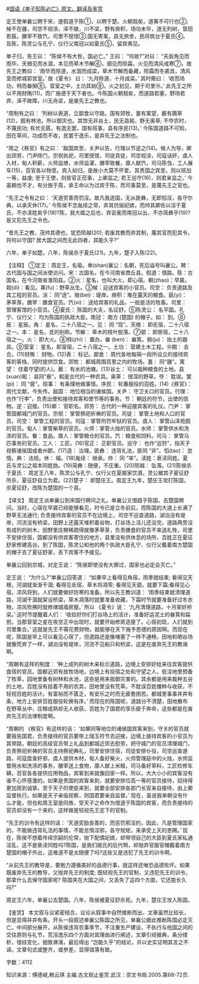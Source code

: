 #[国语《单子知陈必亡》原文、翻译及鉴赏](https://www.vrrw.net/wx/14014.html)

定王使单襄公聘于宋，遂假道于陈①，以聘于楚。火朝觌矣，道茀不可行也②;候不在疆，司空不视涂，泽不陂，川不梁，野有庾积，场功未毕，道无列树，垦田若蓺，膳宰不致饩，司里不授馆③;国无寄寓，县无旅舍，民将筑台于夏氏④。及陈，陈灵公与孔宁、仪行父南冠以如夏氏⑤，留宾弗见。

单子归，告王曰： “陈侯不有大咎，国必亡。” 王曰： “何故?”对曰： “夫辰角见而雨毕，天根见而水涸，本见而草木节解⑥，驷见而陨霜，火见而清风戒寒⑦。故先王之教曰： ‘雨毕而除道，水涸而成梁，草木节解而备藏，陨霜而冬裘具，清风至而修城郭宫室。’ 故《夏令》 曰： ‘九月除道，十月成梁。’ 其时儆曰： ‘收而场功，偫而畚挶⑧。营室之中，土功其始⑨。火之初见，期于司里⑩。’ 此先王之所以不用财贿(11)，而广施德于天下者也。今陈国火朝觌矣，而道路若塞，野场若弃，泽不陂障，川无舟梁，是废先王之教也。

“周制有之曰： ‘列树以表道，立鄙食以守路。国有郊牧，畺有寓望，薮有圃草(12)，囿有林池，所以御灾也。其馀无非谷土，民无县耜，野无奥草; 不夺农时，不蔑民功; 有优无匮，有逸无罢，国有班事，县有序民(13)。’ 今陈国道路不可知，田在草间，功成而不收，民罢于逸乐，是弃先王之法制也。

“周之《秩官》有之曰： ‘敌国宾至，关尹以告，行理以节逆之(14)。候人为导，卿出郊劳，门尹除门，宗祝执祀，司里授馆，司徒具徒，司空视涂，司寇诘奸，虞人入材，甸人积薪，火师监燎，水师监濯，膳宰致餐，廪人献饩，司马陈刍，工人展车(15)，百官各以物至。宾入如归，是故小大莫不怀爱。其贵国之宾至，则以班加一等，益虔; 至于王使，则皆官正莅事，上卿监之; 若王巡守(16)，则君亲监之。’ 今虽朝也不才，有分族于周，承王命以为过宾于陈，而司事莫至，是蔑先王之官也。

“先王之令有之曰： ‘天道赏善而罚淫。故凡我造国，无从匪彝，无即慆淫，各守尔典，以承天休(17)。’ 今陈侯不念胤续之常，弃其伉俪妃嫔，而帅其卿佐以淫于夏氏，不亦渎姓矣乎(18)?陈，我大姬之后也，弃衮冕而南冠以出，不亦简彝乎(19)?是又犯先王之令也。

“昔先王之教，茂帅其德也，犹恐陨越(20); 若废其教而弃其制，蔑其官而犯其令，将何以守国? 居大国之间而无此四者，其能久乎?”

六年，单子如楚。八年，陈侯杀于夏氏(21)。九年，楚子入陈(22)。



【注释】 ①定王：周定王，名瑜。单(shan)襄公：名朝，死后谥号叫襄公。聘：古代国与国之间派使访问。宋：古国名，在今河南省商丘县。假道：借路。陈：古国名，在今河南省淮阳县。②火：星名，也叫大火，即心宿。朝(zhao)：早晨。觌(di)：看见。茀(fu)：野草丛生。③候：迎送宾客的小官员。司空： 负责道路及其工程的官员。涂： 同“途”。陂(bei)：堤岸。庾积：堆在露天的粮食。蓺(yi)： 茅草芽。膳宰：膳食官员。饩(xi)： 送给宾客的礼品，一般是活的牲畜。司里： 管理客馆的小官员。④夏氏： 陈国的大夫，名征舒。⑤陈灵公： 名平国。孔宁、仪行父： 均为陈国的执政大臣。南冠： 南方 (楚国) 的帽子。如： 到。⑥辰： 星辰。角： 星名，二十八宿之一。见： 同 “现”。天根： 即氐宿，二十八宿之一。本： 星名，氐的别称。节解： 草木的枝叶脱落。⑦驷： 即房宿，二十八宿之一。火： 即大火。⑧偫(zhi)： 置办。畚 (ben)： 畚箕。挶(ju)： 抬土的器具。⑨营室： 星名，即室宿，二十八宿之一。土功： 营建土木工程。⑩期： 会合。(11)财贿： 财物。(12)表： 标记。鄙食： 周代各地每隔一段所设立的接待宾客的客栈，同时提供饮食。郊牧： 都城周围百里之内的牧场。畺： 同“疆”。寓望： 住着守望(的人)。薮： 有水的池塘。(13)谷土： 可以栽种粮食的土地。县 (xuan)耜： 县同“悬”，耜是古代的一种农具。奥草： 很深的野草。夺： 耽误。罢 (pi)： 同 “疲”。班事： 有条理地做事情。序民： 轮番服役的百姓。(14)《秩官》： 周代文献，今失传。敌国： 地位相当的诸侯国。关尹： 守卫关口的官员。行理： 也作“行李”，负责出使和接待宾客和使节等的事务。节： 朝廷的符节，出使的信物。逆：迎接。(15)卿： 官职名。郊劳： 古代的一种迎接宾客的礼仪。门尹： 掌管国都城门的官员。宗祝： 掌管祭祀祈祷的官员。司徒： 掌管土地和人口的官员。司空： 掌管工程的官员。司寇：掌管刑罚牢狱的官员。虞人： 掌管山泽苑囿的官员。甸人：掌管柴草的官员。火师：掌管火烛的官员。水师： 掌管供水和洗涤的官员。餐：食品。廪人：掌管粮仓的官员。饩：粮食和饲料。司马： 掌管马匹事务的官员。工人： 工匠。(16)官正： 正职官员。巡守： 也作“巡狩”，指天子视察诸侯国或者州郡。(17)造： 治理。匪彝： 违背礼法，匪同 “非”。慆(tao)： 怠惰。典： 法规。休： 福。(18)胤续： 继承。帅： 同 “率”。渎姓：亵渎同姓。夏氏与灵公之祖本同姓妫。(19)简彝：随便，不庄重。(20)陨越： 坠落。(21)陈侯杀于夏氏： 周定王八年，陈灵公与孔宁、仪行父在夏姬家饮酒，灵公被其子夏征舒所杀，夏征舒自立为君。(22)楚子： 即楚庄王。周定王九年，楚庄王攻打陈国，杀夏征舒，改陈为楚国的一个县。

【译文】 周定王派单襄公到宋国行聘问之礼。单襄公又借路于陈国，去楚国聘问。当时，心宿在早晨已经能够看见，时令已是立冬前后，而陈国的大道上长满了野草无法通行; 负责接待宾客的官员不在边境上，司空不巡查道路，湖泊没有堤岸，河流没有桥梁，田野上还露天堆积着谷物，打谷场上活儿还没完，道路两旁没有成列的树木，田野里庄稼稀疏得就像茅草芽，负责膳食的官员不来送礼牲，司里不安排住宿，国都没有供宾客寄住的地方，县里没有供休息的场所，百姓正在夏征舒家修建高台。到了陈国，陈灵公和他的两个执政大臣孔宁、仪行父戴着南方楚国的帽子去了夏征舒家，丢下宾客不予接见。

单襄公回到京城，对定王说： “陈侯即使没有大罪过，国家也必定会灭亡。”

定王说： “为什么?”单襄公回答道： “如果早上看得见角宿，雨季就结束; 看得见天根，河湖就渐渐干涸; 看得见氐宿，草木将凋零; 看得见天驷，就要下霜;看得见心宿，凉风将到，人们就要做好防寒的准备。所以先王教训道： ‘雨季结束就清理道路，河湖干涸就架设桥梁，草木凋落时就要准备收藏，下霜时节就要准备好过冬衣物，凉风吹拂时就修缮城墙房屋。’ 所以 《夏令》说： ‘九月清理道路，十月架好桥梁。’ 这时节提醒着人们： ‘收拾好你们打谷场上的活计，准备好运泥土的畚箕和扁担。当那营室之星在夜空正中出现时，就要开始修房造屋了。心宿初现，人们就到司里集合。’ 这就是先王不需花费财物，就能够在天下施予恩德的原因啊。而现在呢，陈国是早上可以看见心宿了，但道路还是像堵塞了一样不通畅，田地和晒谷场就像荒弃了一样，湖泊没有堤岸，河流不见船只和桥梁，这是在废弃先王的教诲啊。

“周朝有这样的制度： ‘种上成列的树木来标示道路，边境上安排好给来往宾客提供食宿的官员。国都近郊有放牧场地，边境上有投宿之处和守望之人，低洼地里预备了牧草，园地里备有树林和水池，这些是用来抵御灾害的。其余都是用来栽种五谷的土地，百姓没有挂着不用的农具，田地里没有荒草。不耽误百姓播种与收获，不轻视百姓的活计。有富裕而不匮乏，有安乐之时而无疲惫困苦。都城里事事井井有条，地方上安排百姓服役轮换有序。’ 而现在的陈国呢，道路分不清楚，田地散布在野草丛中，庄稼成熟却无人收获，百姓为了国君的享乐疲于奔命，这些都是在废弃先王的法律制度啊。

“周朝的 《秩官》有这样的话： ‘如果同等地位的诸侯国宾客来到，守关的官员就要报告国君，负责接待的官员要带上瑞玉符节去迎接，边境上接待宾客的小官员为其带路，朝廷的高级官员带上礼品到都城近郊去慰劳，把守城门的官员清理城门，负责祭祀祈祷的官员主持祭祀典礼，司里安排住宿，司徒安排仆役，司空巡查道路，司寇盘查奸邪，虞人提供木材，甸人备好柴火，火师管理庭中的火烛，水师监督用水和洗涤的事务，膳宰送上食物，廪人献上米粮，司马备好草料，工匠检修车辆，百官各各提供应用物品，宾客到来就像回家一样。所以，大大小小的宾客没有谁不心怀感激的。如果是贵国的宾客来到，就要安排位高一等的官员接待，招待得更加周到诚挚。至于天子的使臣来到，就要全部安排各部门长官亲自接待，由上卿监督执行。如果是天子亲临视察，则国君要亲自监督。’ 现在，虽说我单朝没有什么才能，但也和周王室是同族，受天子之命作为借道于陈国的宾客，而负责接待的官员却没有一个来的，这样做是轻视先王定下的官制。

“先王的训令有这样的话： ‘天道奖励良善的，而惩罚邪淫的，因此，凡是管理国家的，不能做违背礼法的事情，不能怠惰淫邪，各守规矩，来承受上天的恩赐。’ 现在，陈侯不想着传续宗嗣的伦常，抛下配偶妃嫔，却带领自己的大臣到夏氏家私通淫乱，这不是亵渎同姓吗?陈国，是我们姬氏的后代啊，却抛弃官服官帽戴着南方楚国的帽子外出，这难道不是太随便了吗?这些又是违犯了先王的训令啊。

“从前先王的教导是，要勉力遵循美好的品德行事，就这样还唯恐品德败坏。如果既废弃先王的教导，又抛弃先王的制度; 既轻视先王的官制，又违犯先王的训令，那拿什么去保守国家呢? 陈国夹在大国之间，又丢失了这四个方面，它还能长久吗?”

周定王六年，单襄公去楚国。八年，陈侯被夏征舒杀死。九年，楚庄王攻入陈国。

【鉴赏】 本文叙与议紧密结合，议论从叙事中自然推断而出，文章虽然比较长，但是显得井井有条。开头一段叙述单襄公陈国之所见，单襄公据此推断陈国必定灭亡。中间部分展开，从陈侯违背农事季节，不注重生产建设，不执行与他国之间的交往原则与礼节，荒淫逸乐四个方面对其理由进行阐述，文章引经据典，条分缕析，错综变化，细致淋漓，最后得出 “岂能久乎”的结论，并以史实证明其言之不诬。文章句式或整齐，或参差，显得错落有致。

字数：4112

知识来源：傅德岷,赖云琪 主编.古文观止鉴赏.武汉：崇文书局.2005.第68-72页.

